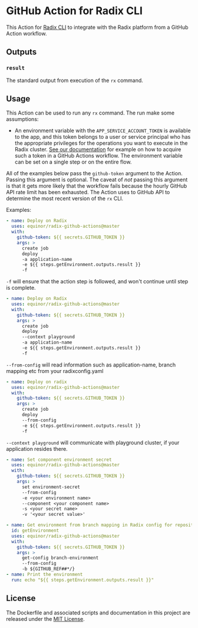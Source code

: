 # GitHub Action for Radix CLI

This Action for [Radix CLI](https://github.com/equinor/radix-cli) to integrate with the Radix platform from a GitHub Action workflow.

## Outputs

### `result`

The standard output from execution of the `rx` command.

## Usage

This Action can be used to run any `rx` command. The run make some assumptions:

- An environment variable with the `APP_SERVICE_ACCOUNT_TOKEN` is available to the app, and this token belongs to a user or service principal who has the appropriate privileges for the operations you want to execute in the Radix cluster. [See our documentation](https://www.radix.equinor.com/guides/deploy-only/example-github-action-using-ad-service-principal-access-token.html#example-of-using-ad-service-principal-to-get-access-to-a-radix-application-in-a-github-action) for example on how to acquire such a token in a GitHub Actions workflow. The environment variable can be set on a single step or on the entire flow.

All of the examples below pass the `github-token` argument to the Action. Passing this argument is optional. The caveat of *not* passing this argument is that it gets more likely that the workflow fails because the hourly GitHub API rate limit has been exhausted. The Action uses to GitHub API to determine the most recent version of the `rx` CLI.

Examples:

```yaml
- name: Deploy on Radix
  uses: equinor/radix-github-actions@master
  with:
    github-token: ${{ secrets.GITHUB_TOKEN }}
    args: >
      create job
      deploy
      -a application-name
      -e ${{ steps.getEnvironment.outputs.result }}
      -f
```

`-f` will ensure that the action step is followed, and won't continue until step is complete.

```yaml
- name: Deploy on Radix
  uses: equinor/radix-github-actions@master
  with:
    github-token: ${{ secrets.GITHUB_TOKEN }}
    args: >
      create job
      deploy
      --context playground
      -a application-name
      -e ${{ steps.getEnvironment.outputs.result }}
      -f
```

`--from-config` will read information such as application-name, branch mapping etc from your radixconfig.yaml

```yaml
- name: Deploy on radix
  uses: equinor/radix-github-actions@master
  with:
    github-token: ${{ secrets.GITHUB_TOKEN }}
    args: >
      create job
      deploy
      --from-config
      -e ${{ steps.getEnvironment.outputs.result }}
      -f
```

`--context playground` will communicate with playground cluster, if your application resides there.

```yaml
- name: Set component environment secret
  uses: equinor/radix-github-actions@master
  with:
    github-token: ${{ secrets.GITHUB_TOKEN }}
    args: >
      set environment-secret
      --from-config
      -e <your environment name>
      --component <your component name>
      -s <your secret name>
      -v '<your secret value>'
```

```yaml
- name: Get environment from branch mapping in Radix config for repository
  id: getEnvironment
  uses: equinor/radix-github-actions@master
  with:
    github-token: ${{ secrets.GITHUB_TOKEN }}
    args: >
      get-config branch-environment
      --from-config
      -b ${GITHUB_REF##*/}
- name: Print the environment
  run: echo "${{ steps.getEnvironment.outputs.result }}"
```

## License

The Dockerfile and associated scripts and documentation in this project are released under the [MIT License](LICENSE).
